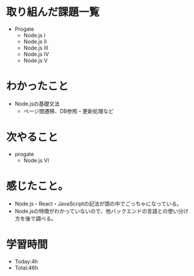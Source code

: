 # 取り組んだ課題一覧
- Progate
  - Node.js I
  - Node.js II
  - Node.js III
  - Node.js IV
  - Node.js V

# わかったこと
- Node.jsの基礎文法
  - ページ間遷移、DB参照・更新処理など

# 次やること
- progate
  - Node.js VI

# 感じたこと。
- Node.js・React・JavaScriptの記法が頭の中でごっちゃになっている。
- Node.jsの特徴がわかっていないので、他バックエンドの言語との使い分け方を後で調べる。

# 学習時間
- Today:4h
- Total:46h
